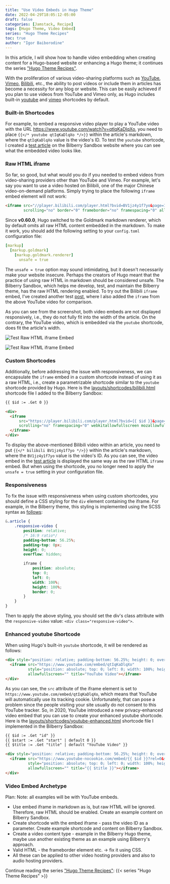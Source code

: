 ```yaml
---
title: "Use Video Embeds in Hugo Theme"
date: 2022-04-29T18:05:12-05:00
draft: false
categories: [Jamstack, Recipe]
tags: [Hugo Theme, Video Embed]
series: "Hugo Theme Recipes"
toc: true
author: "Igor Baiborodine"
---
```


In this article, I will show how to handle video embedding when creating content for a Hugo-based website or enhancing a Hugo theme; 
it continues the  series ["Hugo Theme Recipes"](/series/hugo-theme-recipes/).

<!--more-->

With the proliferation of various video-sharing platforms such as [YouTube](https://www.youtube.com/), [Vimeo](https://vimeo.com/), [Bilibili](https://www.bilibili.com/), etc., the ability to post videos or include them in articles has become a necessity for any blog or website.
This can be easily achieved if you plan to use videos from YouTube and Vimeo only, as Hugo includes built-in [youtube](https://gohugo.io/content-management/shortcodes/#youtube) and [vimeo](https://gohugo.io/content-management/shortcodes/#vimeo) shortcodes by default.

### Built-in Shortcodes
For example, to embed a responsive video player to play a YouTube video with the URL https://www.youtube.com/watch?v=qtIqKaDlqXo, you need to place `{{</* youtube qtIqKaDlqXo */>}}` within the article's markdown, where the `qtIqKaDlqXo` value is the video's ID. 
To test the `youtube` shortcode, I created a [test article](https://www.bilberry-sandbox.kiroule.com/article/test-hugo-youtube-shortcode/) on the Bilberry Sandbox website where you can see what the embedded video looks like.

### Raw HTML iframe
So far, so good, but what would you do if you needed to embed videos from video-sharing providers other than YouTube and Vimeo. 
For example, let's say you want to use a video hosted on Bilibili, one of the major Chinese video-on-demand platforms.
Simply trying to place the following `iframe` embed element will not work:
```html
<iframe src="//player.bilibili.com/player.html?bvid=BV1jz4y1f7yo&page=1&high_quality=1&danmaku=0"
        scrolling="no" border="0" frameborder="no" framespacing="0" allowfullscreen="true"></iframe>
```

Since **v0.60.0**, Hugo switched to the Goldmark markdown renderer, which by default omits all raw HTML content embedded in the markdown. 
To make it work, you should add the following setting to your `config.toml` configuration file:
```yaml
[markup]
  [markup.goldmark]
    [markup.goldmark.renderer]
      unsafe = true
```

The `unsafe = true` option may sound intimidating, but it doesn't necessarily make your website insecure. 
Perhaps the creators of Hugo meant that the practice of using raw HTML in markdown should be considered unsafe.
The Bilberry Sandbox, which helps me develop, test, and maintain the Bilberry theme, has the raw HTML rendering enabled.
To try out the Bilibili `iframe` embed, I've created another test [post](https://www.bilberry-sandbox.kiroule.com/article/test-raw-html-iframe-embed/), where I also added the `iframe` from the above YouTube video for comparison.

As you can see from the screenshot, both video embeds are not displayed responsively, i.e., they do not fully fit into the width of the article. 
On the contrary, the YouTube video, which is embedded via the `youtube` shortcode, does fit the article's width.

![Test Raw HTML iframe Embed](/img/content/article/use-video-embeds-in-hugo-theme/bilberry-sandbox-raw-html-iframe-test.png)

![Test Raw HTML iframe Embed](/img/content/article/use-video-embeds-in-hugo-theme/bilberry-sandbox-hugo-youtube-shortcode-test.png)

### Custom Shortcodes
Additionally, before addressing the issue with responsiveness, we can encapsulate the `iframe` embed in a custom shortcode instead of using it as a raw HTML, i.e., create a parametrizable shortcode similar to the `youtube` shortcode provided by Hugo.
Here is the [layouts/shortcodes/bilibili.html](https://github.com/igor-baiborodine/bilberry-hugo-theme-sandbox/blob/f8421ec95b92b3f11f4e30c748247431e71b2fab/layouts/shortcodes/bilibili.html) shortcode file I added to the Bilberry Sandbox:

```html
{{ $id := .Get 0 }}

<div>
  <iframe
      src="https://player.bilibili.com/player.html?bvid={{ $id }}&page=1&as_wide=1&high_quality=1&danmaku=0"
      scrolling="no" framespacing="0" webkitallowfullscreen mozallowfullscreen allowfullscreen>
  </iframe>
</div>
```

To display the above-mentioned Bilibili video within an article, you need to put `{{</* bilibili BV1jz4y1f7yo */>}}` within the article's markdown, where the `BV1jz4y1f7yo` value is the video's ID. 
As you can see, the video embed in the [test article](https://www.bilberry-sandbox.kiroule.com/article/test-bilibili-embed-shortcode/) is displayed the same way as the raw HTML `iframe` embed. 
But when using the shortcode, you no longer need to apply the `unsafe = true` setting in your configuration file.

### Responsiveness
To fix the issue with responsiveness when using custom shortcodes, you should define a CSS styling for the `div` element containing the iframe. For example, in the Bilberry theme, this styling is implemented using the SCSS syntax as [follows](https://github.com/Lednerb/bilberry-hugo-theme/blob/93290d430a60052aa8ab421d21a50a63fa64cd04/assets/sass/_articles.scss):
```scss
&.article {
    .responsive-video {
        position: relative;
        /* 16:9 ratio*/
        padding-bottom: 56.25%;
        padding-top: 0px;
        height: 0;
        overflow: hidden;

        iframe {
            position: absolute;
            top: 0;
            left: 0;
            width: 100%;
            height: 100%;
            border: 0;
        }
    }
}
```

Then to apply the above styling, you should set the div's class attribute  with the `responsive-video` value: `<div class="responsive-video">`.

### Enhanced youtube Shortcode
When using Hugo's built-in `youtube` shortcode, it will be rendered as follows:
```html
<div style="position: relative; padding-bottom: 56.25%; height: 0; overflow: hidden;">
  <iframe src="https://www.youtube.com/embed/qtIqKaDlqXo"
          style="position: absolute; top: 0; left: 0; width: 100%; height: 100%; border:0;"
          allowfullscreen="" title="YouTube Video"></iframe>
</div>
```

As you can see, the `src` attribute of the iframe element is set to `https://www.youtube.com/embed/qtIqKaDlqXo`, which means that YouTube will automatically use its tracking cookie. 
Unfortunately, that can pose a problem since the people visiting your site usually do not consent to this YouTube tracker.
So, in 2020, YouTube introduced a new privacy-enhanced video embed that you can use to create your enhanced youtube shortcode.
Here is the [layouts/shortcodes/youtube-enhanced.html](https://github.com/igor-baiborodine/bilberry-hugo-theme-sandbox/blob/7111c0583f62a05543736963088f8b6ee4582fec/layouts/shortcodes/youtube-enhanced.html) shortcode file I implemented in the Bilberry Sandbox:

```html
{{ $id := .Get "id" }}
{{ $start := .Get "start" | default 0 }}
{{ $title := .Get "title" | default "YouTube Video" }}

<div style="position: relative; padding-bottom: 56.25%; height: 0; overflow: hidden;">
  <iframe src="https://www.youtube-nocookie.com/embed/{{ $id }}?rel=0&start={{ $start }}"
          style="position: absolute; top: 0; left: 0; width: 100%; height: 100%; border:0;"
          allowfullscreen="" title="{{ $title }}"></iframe>
</div>
```


### Video Embed Archetype

Plan:
Note: all examples will be with YouTube embeds.
- Use embed iframe in markdown as is, but raw HTML will be ignored. Therefore, raw HTML should be enabled. Create an example content on Bilberry Sandbox.
- Create shortcode with the embed iframe - pass the video ID as a parameter. Create example shortcode and content on Bilberry Sandbox.
- Create a video content type - example in the Bilberry Hugo theme, maybe use another existing theme as an example using Bilberry's approach.
- Valid HTML - the frameborder element etc. -> fix it using CSS.
- All these can be applied to other video hosting providers and also to audio hosting providers.

Continue reading the series ["Hugo Theme Recipes"](/series/hugo-theme-recipes/):
{{< series "Hugo Theme Recipes" >}}
